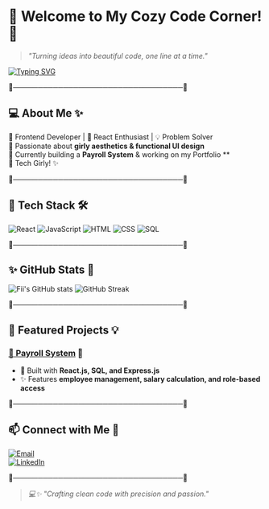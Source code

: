 # 💖 Welcome to My Cozy Code Corner! 🎀
> *"Turning ideas into beautiful code, one line at a time."*  

[![Typing SVG](https://readme-typing-svg.herokuapp.com/?lines=Hi,+I'm+Fiona!;I+love+coding+and+creating!&color=FFB6C1&center=true&size=24)](https://git.io/typing-svg)

🌸──────────────────────────────────🌸  

## 💻 About Me ✨  
🌷 Frontend Developer | 🎀 React Enthusiast | 💡 Problem Solver  
🌸 Passionate about **girly aesthetics & functional UI design**  
💖 Currently building a **Payroll System** & working on my Portfolio **  
🌸 Tech Girly! ✨ 

🌸──────────────────────────────────🌸  

## 🔧 Tech Stack 🛠️  

![React](https://img.shields.io/badge/React-ff69b4?style=for-the-badge&logo=react&logoColor=white)
![JavaScript](https://img.shields.io/badge/JavaScript-ffb6c1?style=for-the-badge&logo=javascript&logoColor=white)
![HTML](https://img.shields.io/badge/HTML5-ff69b4?style=for-the-badge&logo=html5&logoColor=white)
![CSS](https://img.shields.io/badge/CSS3-ffb6c1?style=for-the-badge&logo=css3&logoColor=white)
![SQL](https://img.shields.io/badge/SQL-ff69b4?style=for-the-badge&logo=sqlite&logoColor=white)

🌸──────────────────────────────────🌸  

## ✨ GitHub Stats 🎀  

![Fii's GitHub stats](https://github-readme-stats.vercel.app/api?username=fionamutiso&show_icons=true&theme=rose_pine)
![GitHub Streak](https://github-readme-streak-stats.herokuapp.com/?user=fionamutiso&theme=rose_pine)

🌸──────────────────────────────────🌸  

## 📌 Featured Projects 💡  
### [💖 Payroll System](https://github.com/fionamutiso/payroll-system) 🎀  
- 🌸 Built with **React.js, SQL, and Express.js**
- ✨ Features **employee management, salary calculation, and role-based access**
  

🌸──────────────────────────────────🌸  

## 📫 Connect with Me 🎀  
[![Email](https://img.shields.io/badge/Email-ff69b4?style=for-the-badge&logo=gmail&logoColor=white)](mailto:fionakasoa0@gmail.com)  
[![LinkedIn](https://img.shields.io/badge/LinkedIn-ff69b4?style=for-the-badge&logo=linkedin&logoColor=white)](https://www.linkedin.com/in/fiona-kasoa-62636b349/) 

🌸──────────────────────────────────🌸  

> *💻✨ "Crafting clean code with precision and passion."*

